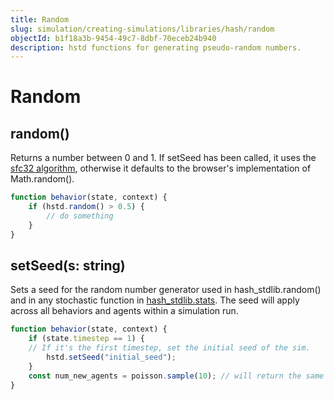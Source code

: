 ```yaml
---
title: Random
slug: simulation/creating-simulations/libraries/hash/random
objectId: b1f18a3b-9454-49c7-8dbf-70eceb24b940
description: hstd functions for generating pseudo-random numbers.
---
```


# Random

## random()

Returns a number between 0 and 1. If setSeed has been called, it uses the [sfc32 algorithm](https://github.com/bryc/code/blob/master/jshash/PRNGs.md#sfc32), otherwise it defaults to the browser's implementation of Math.random\(\).

```javascript
function behavior(state, context) {
    if (hstd.random() > 0.5) {
        // do something
    }
}
```

## setSeed(s: string)

Sets a seed for the random number generator used in hash_stdlib.random\(\) and in any stochastic function in [hash_stdlib.stats](/docs/simulation/creating-simulations/libraries/hash/javascript-libraries#jstat-distributions). The seed will apply across all behaviors and agents within a simulation run.

```javascript
function behavior(state, context) {
    if (state.timestep == 1) {
    // If it's the first timestep, set the initial seed of the sim.
        hstd.setSeed("initial_seed");
    }
    const num_new_agents = poisson.sample(10); // will return the same sample every run
}
```
